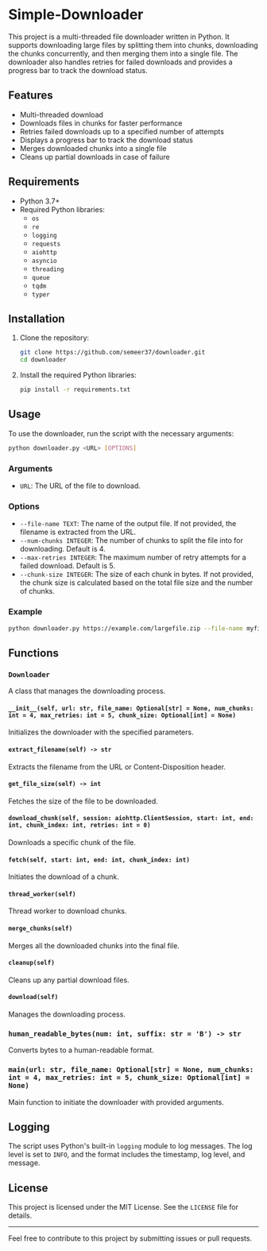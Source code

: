 # Simple-Downloader

This project is a multi-threaded file downloader written in Python. It supports downloading large files by splitting them into chunks, downloading the chunks concurrently, and then merging them into a single file. The downloader also handles retries for failed downloads and provides a progress bar to track the download status.

## Features

- Multi-threaded download
- Downloads files in chunks for faster performance
- Retries failed downloads up to a specified number of attempts
- Displays a progress bar to track the download status
- Merges downloaded chunks into a single file
- Cleans up partial downloads in case of failure

## Requirements

- Python 3.7+
- Required Python libraries:
  - `os`
  - `re`
  - `logging`
  - `requests`
  - `aiohttp`
  - `asyncio`
  - `threading`
  - `queue`
  - `tqdm`
  - `typer`

## Installation

1. Clone the repository:
   ```bash
   git clone https://github.com/semeer37/downloader.git
   cd downloader
   ```

2. Install the required Python libraries:
   ```bash
   pip install -r requirements.txt
   ```

## Usage

To use the downloader, run the script with the necessary arguments:

```bash
python downloader.py <URL> [OPTIONS]
```

### Arguments

- `URL`: The URL of the file to download.

### Options

- `--file-name TEXT`: The name of the output file. If not provided, the filename is extracted from the URL.
- `--num-chunks INTEGER`: The number of chunks to split the file into for downloading. Default is 4.
- `--max-retries INTEGER`: The maximum number of retry attempts for a failed download. Default is 5.
- `--chunk-size INTEGER`: The size of each chunk in bytes. If not provided, the chunk size is calculated based on the total file size and the number of chunks.

### Example

```bash
python downloader.py https://example.com/largefile.zip --file-name myfile.zip --num-chunks 8 --max-retries 3
```

## Functions

### `Downloader`

A class that manages the downloading process.

#### `__init__(self, url: str, file_name: Optional[str] = None, num_chunks: int = 4, max_retries: int = 5, chunk_size: Optional[int] = None)`

Initializes the downloader with the specified parameters.

#### `extract_filename(self) -> str`

Extracts the filename from the URL or Content-Disposition header.

#### `get_file_size(self) -> int`

Fetches the size of the file to be downloaded.

#### `download_chunk(self, session: aiohttp.ClientSession, start: int, end: int, chunk_index: int, retries: int = 0)`

Downloads a specific chunk of the file.

#### `fetch(self, start: int, end: int, chunk_index: int)`

Initiates the download of a chunk.

#### `thread_worker(self)`

Thread worker to download chunks.

#### `merge_chunks(self)`

Merges all the downloaded chunks into the final file.

#### `cleanup(self)`

Cleans up any partial download files.

#### `download(self)`

Manages the downloading process.

### `human_readable_bytes(num: int, suffix: str = 'B') -> str`

Converts bytes to a human-readable format.

### `main(url: str, file_name: Optional[str] = None, num_chunks: int = 4, max_retries: int = 5, chunk_size: Optional[int] = None)`

Main function to initiate the downloader with provided arguments.

## Logging

The script uses Python's built-in `logging` module to log messages. The log level is set to `INFO`, and the format includes the timestamp, log level, and message.

## License

This project is licensed under the MIT License. See the `LICENSE` file for details.

---

Feel free to contribute to this project by submitting issues or pull requests.
